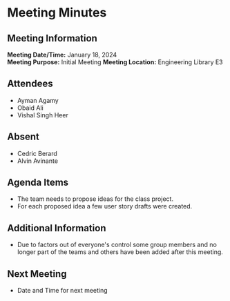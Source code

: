 # Meeting Minutes
## Meeting Information
**Meeting Date/Time:** January 18, 2024  
**Meeting Purpose:** Initial Meeting 
**Meeting Location:** Engineering Library E3

## Attendees
- Ayman Agamy
- Obaid Ali
- Vishal Singh Heer

## Absent
- Cedric Berard
- Alvin Avinante

## Agenda Items
- The team needs to propose ideas for the class project.
- For each proposed idea a few user story drafts were created.

## Additional Information
- Due to factors out of everyone's control some group members and no longer part of the teams and others have been added after this meeting.

## Next Meeting
- Date and Time for next meeting